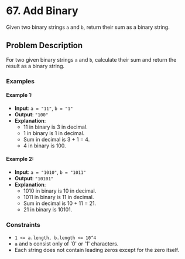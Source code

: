 # 67. Add Binary

Given two binary strings `a` and `b`, return their sum as a binary string.

## Problem Description

For two given binary strings `a` and `b`, calculate their sum and return the result as a binary string.

### Examples

#### Example 1:
- **Input**: `a = "11"`, `b = "1"`
- **Output**: `"100"`
- **Explanation**: 
  - 11 in binary is 3 in decimal.
  - 1 in binary is 1 in decimal.
  - Sum in decimal is 3 + 1 = 4.
  - 4 in binary is 100.

#### Example 2:
- **Input**: `a = "1010"`, `b = "1011"`
- **Output**: `"10101"`
- **Explanation**: 
  - 1010 in binary is 10 in decimal.
  - 1011 in binary is 11 in decimal.
  - Sum in decimal is 10 + 11 = 21.
  - 21 in binary is 10101.

### Constraints
- `1 <= a.length, b.length <= 10^4`
- `a` and `b` consist only of '0' or '1' characters.
- Each string does not contain leading zeros except for the zero itself.

